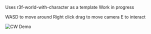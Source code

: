 Uses r3f-world-with-character as a template
Work in progress

WASD to move around
Right click drag to move camera
E to interact

![CW Demo](https://github.com/user-attachments/assets/0fc79634-a030-4cbc-87da-3bf2c05f66b5)
